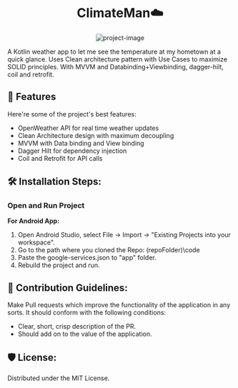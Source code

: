 <h1 align="center" id="title">ClimateMan☁️</h1>

<p align="center"><img src="https://socialify.git.ci/fahaddalwai/ClimateMan/image?language=1&amp;logo=https%3A%2F%2Fencrypted-tbn0.gstatic.com%2Fimages%3Fq%3Dtbn%3AANd9GcScm63Jbf2kjswr9g-xynSMKhA3YKBNpIeKIXiTSUPJyQ%26s&amp;name=1&amp;owner=1&amp;stargazers=1&amp;theme=Light" alt="project-image"></p>

<p id="description">A Kotlin weather app to let me see the temperature at my hometown at a quick glance. Uses Clean architecture pattern with Use Cases to maximize SOLID principles. With MVVM and Databinding+Viewbinding, dagger-hilt, coil and retrofit.</p>

  
  
<h2>🧐 Features</h2>

Here're some of the project's best features:

*   OpenWeather API for real time weather updates
*   Clean Architecture design with maximum decoupling
*   MVVM with Data binding and View binding
*   Dagger Hilt for dependency injection
*   Coil and Retrofit for API calls

<h2>🛠️ Installation Steps:</h2>

### Open and Run Project

<b>For Android App:</b>
1. Open Android Studio, select File -> Import -> "Existing Projects into your workspace".
2. Go to the path where you cloned the Repo: (repoFolder)\code
3. Paste the google-services.json to "app" folder.
4. Rebuild the project and run.


<h2>🍰 Contribution Guidelines:</h2>

Make Pull requests which improve the functionality of the application in any sorts. It should conform with the following conditions:

*   Clear, short, crisp description of the PR.
*   Should add on to the value of the application.

<h2>🛡️ License:</h2>

Distributed under the MIT License.
